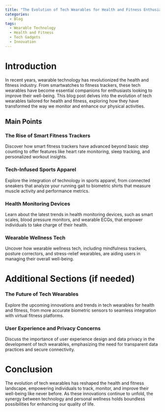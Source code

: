 ```yaml
---
title: "The Evolution of Tech Wearables for Health and Fitness Enthusiasts"
categories:
  - Blog
tags:
  - Wearable Technology
  - Health and Fitness
  - Tech Gadgets
  - Innovation
---
```


# Introduction
In recent years, wearable technology has revolutionized the health and fitness industry. From smartwatches to fitness trackers, these tech wearables have become essential companions for enthusiasts looking to improve their well-being. This blog post delves into the evolution of tech wearables tailored for health and fitness, exploring how they have transformed the way we monitor and enhance our physical activities.

## Main Points
### The Rise of Smart Fitness Trackers
Discover how smart fitness trackers have advanced beyond basic step counting to offer features like heart rate monitoring, sleep tracking, and personalized workout insights.

### Tech-Infused Sports Apparel
Explore the integration of technology in sports apparel, from connected sneakers that analyze your running gait to biometric shirts that measure muscle activity and performance metrics.

### Health Monitoring Devices
Learn about the latest trends in health monitoring devices, such as smart scales, blood pressure monitors, and wearable ECGs, that empower individuals to take charge of their health.

### Wearable Wellness Tech
Uncover how wearable wellness tech, including mindfulness trackers, posture correctors, and stress-relief wearables, are aiding users in managing their overall well-being.

# Additional Sections (if needed)
### The Future of Tech Wearables
Explore the upcoming innovations and trends in tech wearables for health and fitness, from more accurate biometric sensors to seamless integration with virtual fitness platforms.

### User Experience and Privacy Concerns
Discuss the importance of user experience design and data privacy in the development of tech wearables, emphasizing the need for transparent data practices and secure connectivity.

# Conclusion
The evolution of tech wearables has reshaped the health and fitness landscape, empowering individuals to track, monitor, and improve their well-being like never before. As these innovations continue to unfold, the synergy between technology and personal wellness holds boundless possibilities for enhancing our quality of life.